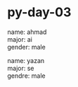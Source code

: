# py-day-03


name: ahmad   
major: ai  
gender: male  


  
name: yazan   
major: se  
gendre: male  
